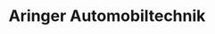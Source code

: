 ---
title: "Aringer Automobiltechnik"
url: /herford/aringer-automobiltechnik/
shop: Autowerkstatt
---